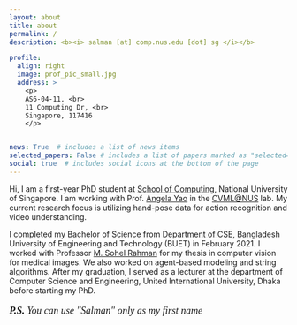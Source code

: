 ```yaml
---
layout: about
title: about
permalink: /
description: <b><i> salman [at] comp.nus.edu [dot] sg </i></b>

profile:
  align: right
  image: prof_pic_small.jpg
  address: >
    <p> 
    AS6-04-11, <br>
    11 Computing Dr, <br>
    Singapore, 117416
    </p>


news: True  # includes a list of news items
selected_papers: False # includes a list of papers marked as "selected={true}"
social: true  # includes social icons at the bottom of the page
---
```


Hi, I am a first-year PhD student at <a href="https://www.comp.nus.edu.sg/">School of Computing</a>, National University of Singapore. I am working with Prof. <a href="https://www.comp.nus.edu.sg/~ayao/">Angela Yao</a> in the <a href="https://cvml.comp.nus.edu.sg/">CVML@NUS</a> lab. My current research focus is utilizing hand-pose data for action recognition and video understanding. 

I completed my Bachelor of Science from <a href="https://cse.buet.ac.bd/">Department of CSE</a>, Bangladesh University of Engineering and Technology (BUET) in February 2021. I worked with Professor <a href="http://msrahman.buet.ac.bd/">M. Sohel Rahman</a> for my thesis in computer vision for medical images. We also worked on agent-based modeling and string algorithms. After my graduation, I served as a lecturer at the department of Computer Science and Engineering, United International University, Dhaka before starting my PhD.



<p style="font-size:18px; font-family:'Libre Baskerville'"><i><b>P.S. </b>You can use "Salman" only as my first name</i></p>